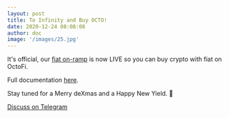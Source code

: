 ```yaml
---
layout: post
title: To Infinity and Buy OCTO!
date: 2020-12-24 08:08:08
author: doc
image: '/images/25.jpg'
---
```


It's official, our [fiat on-ramp](https://app.octo.fi/#/defi/buy) is now LIVE so you can buy crypto with fiat on OctoFi.

Full documentation [here](https://docs.octo.fi/docs/aquafarm/buy-crypto).

Stay tuned for a Merry deXmas and a Happy New Yield. 🎄

<a href="https://tg.octo.fi" class="button--fill">Discuss on Telegram</a>
